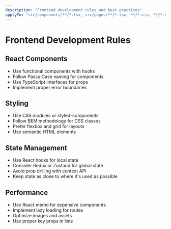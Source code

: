 ```yaml
---
description: "Frontend development rules and best practices"
applyTo: "src/components/**/*.tsx, src/pages/**/*.tsx, **/*.css, **/*.scss"
---
```


# Frontend Development Rules

## React Components

- Use functional components with hooks
- Follow PascalCase naming for components
- Use TypeScript interfaces for props
- Implement proper error boundaries

## Styling

- Use CSS modules or styled-components
- Follow BEM methodology for CSS classes
- Prefer flexbox and grid for layouts
- Use semantic HTML elements

## State Management

- Use React hooks for local state
- Consider Redux or Zustand for global state
- Avoid prop drilling with context API
- Keep state as close to where it's used as possible

## Performance

- Use React.memo for expensive components
- Implement lazy loading for routes
- Optimize images and assets
- Use proper key props in lists

